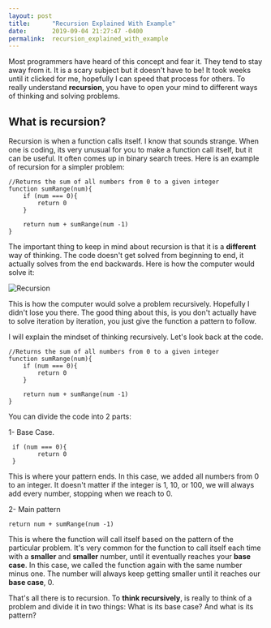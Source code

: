 ```yaml
---
layout: post
title:      "Recursion Explained With Example"
date:       2019-09-04 21:27:47 -0400
permalink:  recursion_explained_with_example
---
```



Most programmers have heard of this concept and fear it. They tend to stay away from it. It is a scary subject but it doesn't have to be! It took weeks until it clicked for me, hopefully I can speed that process for others. To really understand **recursion**, you have to open your mind to different ways of thinking and solving problems.

## What is recursion?

Recursion is when a function  calls itself. I know that sounds strange. When one is coding, its very unusual for you to make a function call itself, but it can be useful. It often comes up in binary search trees. Here is an example of recursion for a simpler problem:

```
//Returns the sum of all numbers from 0 to a given integer
function sumRange(num){
    if (num === 0){
        return 0
    }
    
    return num + sumRange(num -1)
}
```

The important thing to keep in mind about recursion is that it is a **different** way of thinking. The code doesn't get solved from beginning to end, it actually solves from the end backwards. Here is how the computer would solve it:


![Recursion](https://i.imgur.com/1Q7tCAe.gif) 


This is how the computer would solve a problem recursively. Hopefully I didn't lose you there. The good thing about this, is you don't actually have to solve iteration by iteration, you just give the function a pattern to follow.

I will explain the mindset of thinking recursively. Let's look back at the code. 


```
//Returns the sum of all numbers from 0 to a given integer
function sumRange(num){
    if (num === 0){
        return 0
    }
    
    return num + sumRange(num -1)
}
```

You can divide the code into 2 parts:

1- Base Case. 

```
 if (num === 0){
        return 0
 }
```

This is where your pattern ends. In this case, we added all numbers from 0 to an integer. It doesn't matter if the integer is 1, 10, or 100, we will always add every number, stopping when we reach to 0.

2- Main pattern

```
return num + sumRange(num -1)
```

This is where the function will call itself based on the pattern of the particular problem. It's very common for the function to call itself each time with a **smaller** and **smaller** number, until it eventually reaches your **base case**. In this case, we called the function again with the same number minus one. The number will always keep getting smaller until it reaches our **base case**, 0.

That's all there is to recursion. To **think recursively**, is really to think of a problem and divide it in two things: What is its base case? And what is its pattern?

